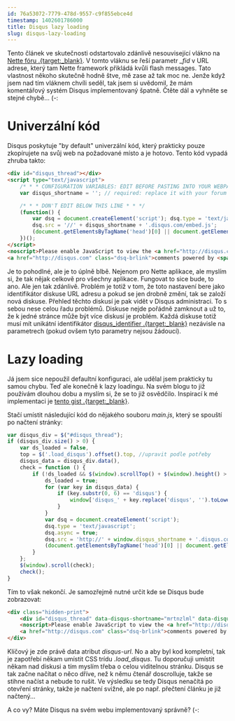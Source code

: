 ```yaml
---
id: 76a53072-7779-478d-9557-c9f855ebce4d
timestamp: 1402601786000
title: Disqus lazy loading
slug: disqus-lazy-loading
---
```

Tento článek ve skutečnosti odstartovalo zdánlivě nesouvisející vlákno na [Nette fóru .{target:_blank}](http://forum.nette.org/cs/19397-ako-sa-zbavit-fid-v-url-ak-sa-nemylim). V tomto vláknu se řeší parametr *_fid* v URL adrese, který tam Nette framework přikládá kvůli flash messages. Tato vlastnost někoho skutečně hodně štve, mě zase až tak moc ne. Jenže když jsem nad tím vláknem chvíli seděl, tak jsem si uvědomil, že mám komentářový systém Disqus implementovaný špatně. Čtěte dál a vyhněte se stejné chybě... (-:

# Univerzální kód

Disqus poskytuje "by default" univerzální kód, který prakticky pouze zkopírujete na svůj web na požadované místo a je hotovo. Tento kód vypadá zhruba takto:

```html
<div id="disqus_thread"></div>
<script type="text/javascript">
    /* * * CONFIGURATION VARIABLES: EDIT BEFORE PASTING INTO YOUR WEBPAGE * * */
    var disqus_shortname = ''; // required: replace it with your forum shortname

    /* * * DON'T EDIT BELOW THIS LINE * * */
    (function() {
        var dsq = document.createElement('script'); dsq.type = 'text/javascript'; dsq.async = true;
        dsq.src = '//' + disqus_shortname + '.disqus.com/embed.js';
        (document.getElementsByTagName('head')[0] || document.getElementsByTagName('body')[0]).appendChild(dsq);
    })();
</script>
<noscript>Please enable JavaScript to view the <a href="http://disqus.com/?ref_noscript">comments powered by Disqus.</a></noscript>
<a href="http://disqus.com" class="dsq-brlink">comments powered by <span class="logo-disqus">Disqus</span></a>
```

Je to pohodlné, ale je to úplně blbě. Nejenom pro Nette aplikace, ale myslím si, že tak nějak celkově pro všechny aplikace. Fungovat to sice bude, to ano. Ale jen tak zdánlivě. Problém je totiž v tom, že toto nastavení bere jako identifikátor diskuse URL adresu a pokud se jen drobně změní, tak se založí nová diskuse. Přehled těchto diskusí je pak vidět v Disqus administraci. To s sebou nese celou řadu problémů. Diskuse nejde pořádně zamknout a už to, že k jedné stránce může být více diskusí je problém. Každá diskuse totiž musí mít unikátní identifikátor [disqus_identifier .{target:_blank}](https://help.disqus.com/customer/portal/articles/472098-javascript-configuration-variables) nezávisle na parametrech (pokud ovšem tyto parametry nejsou žádoucí).

# Lazy loading

Já jsem sice nepoužil defaultní konfiguraci, ale udělal jsem prakticky tu samou chybu. Teď ale konečně k lazy loadingu. Na svém blogu to již používám dlouhou dobu a myslím si, že se to již osvědčilo. Inspirací k mé implementaci je [tento gist .{target:_blank}](https://gist.github.com/omgmog/2310982).

Stačí umístit následující kód do nějakého souboru *main.js*, který se spouští po načtení stránky:

```javascript
var disqus_div = $("#disqus_thread");
if (disqus_div.size() > 0) {
    var ds_loaded = false,
    top = $('.load_disqus').offset().top, //upravit podle potřeby
    disqus_data = disqus_div.data(),
    check = function () {
        if (!ds_loaded && $(window).scrollTop() + $(window).height() > top) {
            ds_loaded = true;
            for (var key in disqus_data) {
                if (key.substr(0, 6) == 'disqus') {
                    window['disqus_' + key.replace('disqus', '').toLowerCase()] = disqus_data[key];
                }
            }
            var dsq = document.createElement('script');
            dsq.type = 'text/javascript';
            dsq.async = true;
            dsq.src = 'http://' + window.disqus_shortname + '.disqus.com/embed.js';
            (document.getElementsByTagName('head')[0] || document.getElementsByTagName('body')[0]).appendChild(dsq);
        }
    };
    $(window).scroll(check);
    check();
}
```

Tím to však nekončí. Je samozřejmě nutné určit kde se Disqus bude zobrazovat:

```html
<div class="hidden-print">
	<div id="disqus_thread" data-disqus-shortname="mrtnzlml" data-disqus-url="{link //this}"></div>
	<noscript>Please enable JavaScript to view the <a href="http://disqus.com/?ref_noscript">comments powered by Disqus.</a></noscript>
	<a href="http://disqus.com" class="dsq-brlink">comments powered by <span class="logo-disqus">Disqus</span></a>
</div>
```

Klíčový je zde právě data atribut *disqus-url*. No a aby byl kod kompletní, tak je zapotřebí někam umístit CSS trídu *.load_disqus*. Tu doporučuji umístit někam nad diskusi a tím myslím třeba o celou viditelnou stránku. Disqus se tak začne načítat o něco dříve, než k němu čtenář doscrolluje, takže se stihne načíst a nebude to rušit. Ve výsledku se tedy Disqus nenačítá po otevření stránky, takže je načtení svižné, ale po např. přečtení článku je již načtený...

A co vy? Máte Disqus na svém webu implementovaný správně? (-: